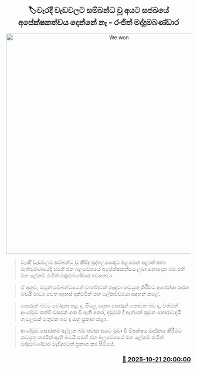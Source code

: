 <p align='center'><b><h2 align='center' title='We won't give SJB candidacy to those involved in wrongdoing - Ranjith Madduma Bandara'>🏷වැරදි වැඩවලට සම්බන්ධ වූ අයට සජබයේ අපේක්ෂකත්වය දෙන්නේ නෑ - රංජිත් මද්දුමබණ්ඩාර</h2></b></p>
<p align='center'><img src='https://helakuru.sgp1.cdn.digitaloceanspaces.com/esana/images/lib/ranjith-maddu-video.jpg' width='600' alt='We won't give SJB candidacy to those involved in wrongdoing - Ranjith Madduma Bandara'></p>

> වැරදි වැඩවලට සම්බන්ධ වූ කිසිදු පුද්ගලයෙකුට එළඹෙන පළාත් සභා මැතිවරණයේදී සමගි ජන බලවේගයේ අපේක්ෂකත්වය ලබා නොදෙන බව එහි මහ ලේකම් රංජිත් මද්දුමබණ්ඩාර පවසනවා.

> ඒ අනුව, ඔවුන් සම්බන්ධයෙන් වාර්තාවක් කැඳවා කටයුතු කිරීමට අපේක්ෂා කරන බවයි මාධ්‍ය වෙත අදහස් දක්වමින් මහ ලේකම්වරයා සඳහන් කළේ.

> සොරුන් බවට චෝදනා කළ ද, සියලු දෙනා සොරුන් නොවන බව ද, වත්මන් ආණ්ඩුව පත්වී වසරක් ගත වී ඇති අතර, දඬුවම් දී ඇත්තේ කුමන හොරාටදැයි ගැටලුවක් මතුවන බව ද ඔහු ප්‍රකාශ කළා.

> ආණ්ඩුව සොරකම අල්ලන බව පවසා එයට මුවා වී විපක්ෂය මර්දනය කිරීමට කටයුතු කරමින් ඇති බවයි සමගි ජන බලවේගයේ මහ ලේකම් රංජිත් මද්දුමබණ්ඩාර වැඩිදුරටත් ප්‍රකාශ කර සිටියේ.



<h3 align='right'><a href='https://www.helakuru.lk/esana/p/114657/'>📅 2025-10-21 20:00:00</a></h3>
